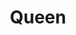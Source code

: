 ---
title: Queen
linktitle: Queen
type: categ
menu:
  main:
    title: "Queen"
    parent: "Рок"
    weight: 130
---
